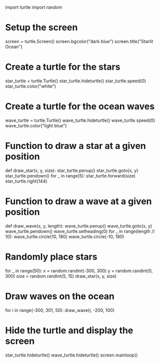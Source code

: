 import turtle
import random

# Setup the screen
screen = turtle.Screen()
screen.bgcolor("dark blue")
screen.title("Starlit Ocean")

# Create a turtle for the stars
star_turtle = turtle.Turtle()
star_turtle.hideturtle()
star_turtle.speed(0)
star_turtle.color("white")

# Create a turtle for the ocean waves
wave_turtle = turtle.Turtle()
wave_turtle.hideturtle()
wave_turtle.speed(0)
wave_turtle.color("light blue")

# Function to draw a star at a given position
def draw_star(x, y, size):
    star_turtle.penup()
    star_turtle.goto(x, y)
    star_turtle.pendown()
    for _ in range(5):
        star_turtle.forward(size)
        star_turtle.right(144)

# Function to draw a wave at a given position
def draw_wave(x, y, length):
    wave_turtle.penup()
    wave_turtle.goto(x, y)
    wave_turtle.pendown()
    wave_turtle.setheading(0)
    for _ in range(length // 10):
        wave_turtle.circle(10, 180)
        wave_turtle.circle(-10, 180)

# Randomly place stars
for _ in range(50):
    x = random.randint(-300, 300)
    y = random.randint(0, 300)
    size = random.randint(5, 15)
    draw_star(x, y, size)

# Draw waves on the ocean
for i in range(-300, 301, 50):
    draw_wave(i, -200, 100)

# Hide the turtle and display the screen
star_turtle.hideturtle()
wave_turtle.hideturtle()
screen.mainloop()
